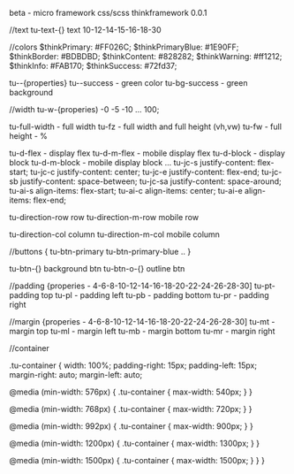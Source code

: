 beta - micro framework css/scss thinkframework
0.0.1


//text
tu-text-{} text 10-12-14-15-16-18-30


//colors
$thinkPrimary: #FF026C;
$thinkPrimaryBlue: #1E90FF;
$thinkBorder: #BDBDBD;
$thinkContent: #828282;
$thinkWarning: #ff1212;
$thinkInfo: #FAB170;
$thinkSuccess: #72fd37;

tu--{properties}
tu--success - green color
tu-bg-success - green background

//width
tu-w-{properies) -0 -5 -10 ... 100;

tu-full-width - full width
tu-fz - full width and full height (vh,vw)
tu-fw - full height - %

tu-d-flex - display flex
tu-d-m-flex - mobile display flex
tu-d-block - display block
tu-d-m-block - mobile display block
...
tu-jc-s   justify-content: flex-start;
tu-jc-c   justify-content: center;
tu-jc-e   justify-content: flex-end;
tu-jc-sb  justify-content: space-between;
tu-jc-sa  justify-content: space-around;
tu-ai-s   align-items: flex-start;
tu-ai-c   align-items: center;
tu-ai-e   align-items: flex-end;

tu-direction-row   row
tu-direction-m-row mobile row

tu-direction-col  column
tu-direction-m-col mobile column


//buttons
{
tu-btn-primary
tu-btn-primary-blue
..
}

tu-btn-{} background btn
tu-btn-o-{} outline btn

//padding
{properies - 4-6-8-10-12-14-16-18-20-22-24-26-28-30]
tu-pt-  padding top
tu-pl - padding left
tu-pb - padding bottom
tu-pr - padding right

//margin
{properies - 4-6-8-10-12-14-16-18-20-22-24-26-28-30]
tu-mt - margin top
tu-ml - margin left
tu-mb - margin bottom
tu-mr - margin right


//container

.tu-container {
  width: 100%;
  padding-right: 15px;
  padding-left: 15px;
  margin-right: auto;
  margin-left: auto;

  @media (min-width: 576px) {
    .tu-container {
      max-width: 540px;
    }
  }

  @media (min-width: 768px) {
    .tu-container {
      max-width: 720px;
    }
  }

  @media (min-width: 992px) {
    .tu-container {
      max-width: 900px;
    }
  }

  @media (min-width: 1200px) {
    .tu-container {
      max-width: 1300px;
    }
  }

  @media (min-width: 1500px) {
    .tu-container {
      max-width: 1500px;
    }
  }
}
